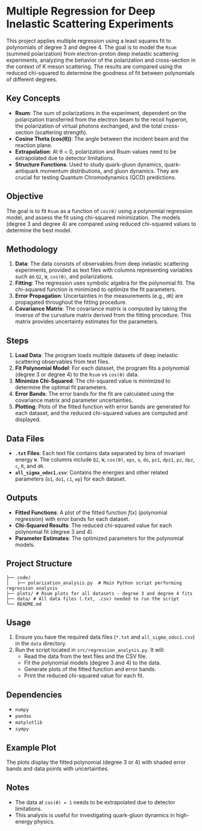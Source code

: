 # Multiple Regression for Deep Inelastic Scattering Experiments

This project applies multiple regression using a least squares fit to polynomials of degree 3 and degree 4. The goal is to model the `Rsum` (summed polarization) from electron-proton deep inelastic scattering experiments, analyzing the behavior of the polarization and cross-section in the context of K meson scattering. The results are compared using the reduced chi-squared to determine the goodness of fit between polynomials of different degrees.

## Key Concepts

- **Rsum**: The sum of polarizations in the experiment, dependent on the polarization transferred from the electron beam to the recoil hyperon, the polarization of virtual photons exchanged, and the total cross-section (scattering strength).
- **Cosine Theta (cos(θ))**: The angle between the incident beam and the reaction plane.
- **Extrapolation**: At θ = 0, polarization and Rsum values need to be extrapolated due to detector limitations.
- **Structure Functions**: Used to study quark-gluon dynamics, quark-antiquark momentum distributions, and gluon dynamics. They are crucial for testing Quantum Chromodynamics (QCD) predictions.

## Objective

The goal is to fit `Rsum` as a function of `cos(θ)` using a polynomial regression model, and assess the fit using chi-squared minimization. The models (degree 3 and degree 4) are compared using reduced chi-squared values to determine the best model.

## Methodology

1. **Data**: The data consists of observables from deep inelastic scattering experiments, provided as text files with columns representing variables such as `Q2`, `W`, `cos(θ)`, and polarizations.
2. **Fitting**: The regression uses symbolic algebra for the polynomial fit. The chi-squared function is minimized to optimize the fit parameters.
3. **Error Propagation**: Uncertainties in the measurements (e.g., `dR`) are propagated throughout the fitting procedure.
4. **Covariance Matrix**: The covariance matrix is computed by taking the inverse of the curvature matrix derived from the fitting procedure. This matrix provides uncertainty estimates for the parameters.

## Steps

1. **Load Data**: The program loads multiple datasets of deep inelastic scattering observables from text files.
2. **Fit Polynomial Model**: For each dataset, the program fits a polynomial (degree 3 or degree 4) to the `Rsum` vs `cos(θ)` data.
3. **Minimize Chi-Squared**: The chi-squared value is minimized to determine the optimal fit parameters.
4. **Error Bands**: The error bands for the fit are calculated using the covariance matrix and parameter uncertainties.
5. **Plotting**: Plots of the fitted function with error bands are generated for each dataset, and the reduced chi-squared values are computed and displayed.

## Data Files

- **`.txt` Files**: Each text file contains data separated by bins of invariant energy `W`. The columns include `Q2`, `W`, `cos(θ)`, `eps`, `o`, `do`, `pz1`, `dpz1`, `pz`, `dpz`, `c`, `R`, and `dR`.
- **`all_sigma_odoc1.csv`**: Contains the energies and other related parameters (`o1`, `do1`, `c1`, `wp`) for each dataset.

## Outputs

- **Fitted Functions**: A plot of the fitted function $f(x)$ (polynomial regression) with error bands for each dataset.
- **Chi-Squared Results**: The reduced chi-squared value for each polynomial fit (degree 3 and 4).
- **Parameter Estimates**: The optimized parameters for the polynomial models.

## Project Structure  
```
├── code/  
│   ├── polarization_analysis.py  # Main Python script performing regression analysis  
├── plots/ # Rsum plots for all datasets - degree 3 and degree 4 fits
├── data/ # All data files (.txt, .csv) needed to run the script
└── README.md
```


## Usage

1. Ensure you have the required data files (`*.txt` and `all_sigma_odoc1.csv`) in the `data` directory.
2. Run the script located in `src/regression_analysis.py`. It will:
   - Read the data from the text files and the CSV file.
   - Fit the polynomial models (degree 3 and 4) to the data.
   - Generate plots of the fitted function and error bands.
   - Print the reduced chi-squared value for each fit.

## Dependencies

- `numpy`
- `pandas`
- `matplotlib`
- `sympy`

## Example Plot

The plots display the fitted polynomial (degree 3 or 4) with shaded error bands and data points with uncertainties.

## Notes

- The data at `cos(θ) = 1` needs to be extrapolated due to detector limitations.
- This analysis is useful for investigating quark-gluon dynamics in high-energy physics.
